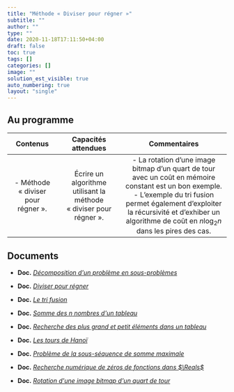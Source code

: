 ```yaml
---
title: "Méthode « Diviser pour régner »"
subtitle: ""
author: ""
type: ""
date: 2020-11-18T17:11:50+04:00
draft: false
toc: true
tags: []
categories: []
image: ""
solution_est_visible: true
auto_numbering: true
layout: "single"
---
```


## Au programme

| Contenus | Capacités attendues | Commentaires |
|:-:|:-:|:-:|
| - Méthode «&nbsp;diviser pour régner&nbsp;». | Écrire un algorithme utilisant la méthode «&nbsp;diviser pour régner&nbsp;».  | - La rotation d’une image bitmap d’un quart de tour avec un coût en mémoire constant est un bon exemple.<br />- L’exemple du tri fusion permet également d’exploiter la récursivité et d’exhiber un algorithme de coût en $n \log_2 n$ dans les pires des cas. |

## Documents

- **Doc.** [*Décomposition d'un problème en sous-problèmes*](0-decomposition-pb)

- **Doc.** [*Diviser pour régner*](0-diviser-pour-regner)

- **Doc.** [*Le tri fusion*](1-tri-fusion)

- **Doc.** [*Somme des $n$ nombres d'un tableau*](7-somme-nombres)

- **Doc.** [*Recherche des plus grand et petit éléments dans un tableau*](2-minmax)

- **Doc.** [*Les tours de Hanoï*](3-tour-hanoi)

- **Doc.** [*Problème de la sous-séquence de somme maximale*](4-max-somme-sous-tableau)

- **Doc.** [*Recherche numérique de zéros de fonctions dans $\Reals$*](5-recherche-zero)

- **Doc.** [*Rotation d'une image bitmap d'un quart de tour*](5-rotation-image)
